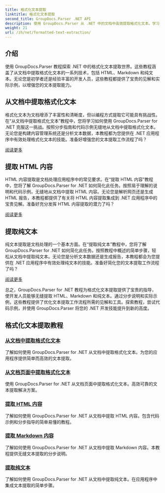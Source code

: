 ```yaml
---
title: 格式化文本提取
linktitle: 格式化文本提取
second_title: GroupDocs.Parser .NET API
description: 使用 GroupDocs.Parser 从 .NET 中的文档中高效提取格式化文本。学习无缝提取 HTML、Markdown 和纯文本。
weight: 21
url: /zh/net/formatted-text-extraction/
---
```


## 介绍

使用 GroupDocs.Parser 教程探索 .NET 中的格式化文本提取世界。这些教程涵盖了从文档中提取格式化文本的一系列技术，包括 HTML、Markdown 和纯文本。无论您是初学者还是经验丰富的开发人员，这些教程都提供了宝贵的见解和实际示例，以增强您的文本提取能力。

## 从文档中提取格式化文本

格式化文本为文档增添了丰富性和清晰度，但以编程方式提取它可能具有挑战性。在“从文档中提取格式化文本”教程中，您将学习如何使用 GroupDocs.Parser for .NET 克服这一挑战。按照分步指南和代码示例无缝地从文档中提取格式化文本。无论您是构建内容管理系统还是分析文本数据，本教程都为您提供在 .NET 应用程序中有效处理格式化文本的技能。准备好增强您的文本提取工作流程了吗？

[阅读更多](./extract-formatted-text-from-document/)

## 提取 HTML 内容

HTML 内容提取是文档处理应用程序中的常见要求。在“提取 HTML 内容”教程中，您将了解 GroupDocs.Parser for .NET 如何简化此任务。按照易于理解的说明和代码示例，无缝地从文档中提取 HTML 内容。无论您是解析网页还是生成 HTML 报告，本教程都提供了有关将 HTML 内容提取集成到 .NET 应用程序中的宝贵见解。准备好充分发挥 HTML 内容提取的潜力了吗？

[阅读更多](./extract-html-content/)

## 提取纯文本

纯文本提取是文档处理的一个基本方面。在“提取纯文本”教程中，您将了解 GroupDocs.Parser for .NET 如何简化此任务。按照教程中概述的简单步骤，轻松从文档中提取纯文本。无论您是分析文本数据还是生成报告，本教程都会为您提供在 .NET 应用程序中有效处理纯文本的技能。准备好简化您的文本提取工作流程了吗？

[阅读更多](./extract-plain-text/)

总之，GroupDocs.Parser for .NET 教程为格式化文本提取提供了宝贵的指导，使开发人员能够无缝提取 HTML、Markdown 和纯文本。通过分步说明和实际示例，这些教程提供了优化文本提取工作流程所需的见解和工具。探索教程，尝试代码示例，并使用 GroupDocs.Parser 将您的 .NET 开发技能提升到新的高度。
## 格式化文本提取教程
### [从文档中提取格式化文本](./extract-formatted-text-from-document/)
了解如何使用 GroupDocs.Parser for .NET 从文档中提取格式化文本。为您的应用程序提供简单而高效的文本提取。
### [从文档页面中提取格式化文本](./extract-formatted-text-from-document-page/)
使用 GroupDocs.Parser for .NET 从文档页面中提取格式化文本。高效可靠的文本提取解决方案。
### [提取 HTML 内容](./extract-html-content/)
了解如何使用 GroupDocs.Parser for .NET 从文档中提取 HTML 内容。包含代码示例和分步指导的简单易懂的教程。
### [提取 Markdown 内容](./extract-markdown-content/)
了解如何使用 GroupDocs.Parser for .NET 从文档中提取 Markdown 内容。本教程提供无缝文本提取的分步说明。
### [提取纯文本](./extract-plain-text/)
了解如何使用 GroupDocs.Parser for .NET 从文档中提取纯文本。在应用程序中集成文本提取的简单步骤。